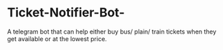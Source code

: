 # Ticket-Notifier-Bot-
A telegram bot that can help either buy bus/ plain/ train tickets when they get available or at the lowest price.
